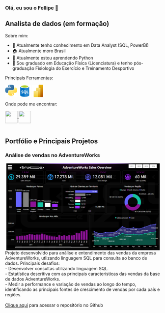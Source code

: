 ### Olá, eu sou o Fellipe 👋

## Analista de dados (em formação)

Sobre mim:

- 🔭 Atualmente tenho conhecimento em Data Analyst (SQL, PowerBI)
- 🏠 Atualmente moro Brasil
- 🌱 Atualmente estou aprendendo Python
- 💬 Sou graduado em Educação Física (Licenciatura) e tenho pós-graduação Físiologia do Exercício e Treinamento Desportivo



Principais Ferramentas:

<div style="display: inline-block">
  <img align="center" alt="Python" height="40" width="40" src="https://github.com/BruceFonseca/ferramentas/blob/main/Python-logo-notext.svg.png?raw=true">
  <img align="center" alt="SQL" height="40" width="40" src="https://github.com/BruceFonseca/ferramentas/blob/main/logo.png?raw=true">
  <img align="center" alt="Power BI" height="40" width="40" src="https://github.com/BruceFonseca/ferramentas/blob/main/1200px-New_Power_BI_Logo.svg.png?raw=true")>
</div>



Onde pode me encontrar:
<div style="display: inline_block">
   <a href="https://www.linkedin.com/in/fellipe-santana-007a19309/" target="_blank">
    <img align="center" alt="" height="40" width="40" src="https://github.com/BruceFonseca/Portfolio/blob/main/social%20icons/linkedin.png?raw=true">
  </a>
  <a href="https://www.instagram.com/fellipesantanacs/" target="_blank">
    <img align="center" alt="" height="40" width="40" src="https://github.com/BruceFonseca/Portfolio/blob/main/social%20icons/instagram.png?raw=true">
  </a>
</div>

<br>



## Portfólio e Principais Projetos

### Análise de vendas no AdventureWorks
<img align="right" width="500" src="https://github.com/FellipeSantanac/AdventureWorksPortfolio/blob/main/imagens/Captura%20de%20tela%202025-02-04%20163540.png?raw=true">
Projeto desenvolvido para análise e entendimento das vendas da empresa AdventureWorks, utlizando linguagem SQL para consulta ao banco de dados.
Principais desafios: <br>
- Desenvolver consultas utilizando linguagem SQL.<br>
- Estatística descritiva com as principais características das vendas da base de dados AdventureWorks.<br>
- Medir a performance e variação de vendas ao longo do tempo, identificando as principais fontes de crescimento de vendas por cada país e regiões.
<br>
<br>
<a href="https://github.com/FellipeSantanac/AdventureWorksPortfolio"> Clique aqui</a> para acessar o repositório no Github


<!--
<a href="https://github.com/FellipeSantanac/AdventureWorksPortfolio/tree/main">Clique aqui</a>

<img width="500" src="https://github.com/FellipeSantanac/AdventureWorksPortfolio/blob/main/imagens/Captura%20de%20tela%202025-02-04%20163540.png?raw=true">

<a href="https://github.com/FellipeSantanac/AdventureWorksPortfolio/tree/main">
  <img width="500" src="https://github.com/FellipeSantanac/AdventureWorksPortfolio/blob/main/imagens/Captura%20de%20tela%202025-02-04%20163540.png?raw=true">
</a>

-->




